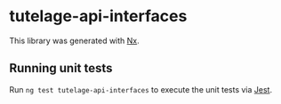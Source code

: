 # tutelage-api-interfaces

This library was generated with [Nx](https://nx.dev).

## Running unit tests

Run `ng test tutelage-api-interfaces` to execute the unit tests via [Jest](https://jestjs.io).
